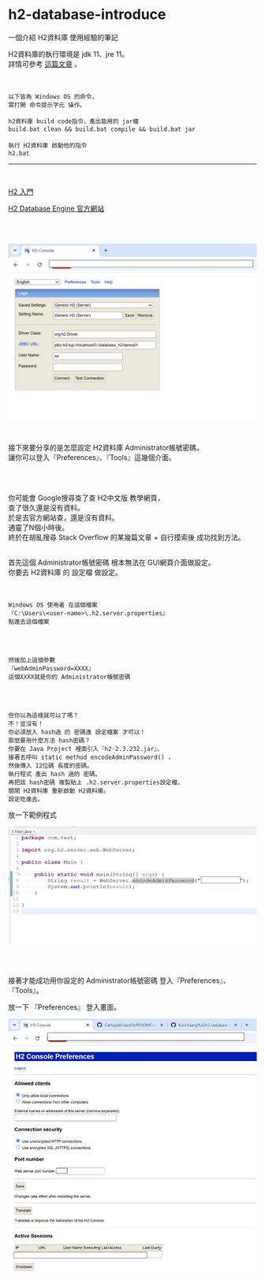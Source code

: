 # h2-database-introduce
一個介紹 H2資料庫 使用經驗的筆記
<br />

H2資料庫的執行環境是 jdk 11、jre 11。
<br />
詳情可參考 <a href="https://www.facebook.com/permalink.php?story_fbid=pfbid0ouw5sGNmGEjTKHkntRXCq36p2KcTJmYvgh1NRr84FL9rcqfQ4GfTx9Agn4hyHzJYl&id=100014900775688" target="_blank">這篇文章</a> 。
<br />
<br />

```no-highlight

以下皆為 Windows OS 的命令，
需打開 命令提示字元 操作。

h2資料庫 build code指令，產出能用的 jar檔
build.bat clean && build.bat compile && build.bat jar

執行 H2資料庫 啟動他的指令
h2.bat

```

<hr />
<br />

<a href="https://openhome.cc/Gossip/Spring/H2.html" target="_blank">H2 入門</a>
<br />

<a href="https://www.h2database.com/html/main.html" target="_blank">H2 Database Engine 官方網站</a>
<br />

<br />
<br />

![image](image/image01_messageImage_1739174170961.jpg)

<br />

接下來要分享的是怎麼設定 H2資料庫 Administrator帳號密碼，<br />
讓你可以登入『Preferences』、『Tools』這幾個介面。<br />

<br />
<br />


你可能會 Google搜尋查了查 H2中文版 教學網頁，<br />
查了很久還是沒有資料。<br />
於是去官方網站查，還是沒有資料。<br />
通靈了N個小時後。<br />
終於在胡亂搜尋 Stack Overflow 的某幾篇文章 + 自行摸索後 成功找到方法。<br />
<br />

首先這個 Administrator帳號密碼 根本無法在 GUI網頁介面做設定。<br />
你要去 H2資料庫 的 設定檔 做設定。<br />
<br />

```no-highlight

Windows OS 使用者 在這個檔案
『C:\Users\<user-name>\.h2.server.properties』
點進去這個檔案

```

<br />

```no-highlight

然後加上這個參數
『webAdminPassword=XXXX』
這個XXXX就是你的 Administrator帳號密碼

```

<br />

```no-highlight

但你以為這樣就可以了嗎？
不！並沒有！
你必須放入 hash過 的 密碼進 設定檔案 才可以！
那麼要用什麼方法 hash密碼？
你要在 Java Project 裡面引入『h2-2.3.232.jar』，
接著去呼叫 static method encodeAdminPassword() ，
然後傳入 12位碼 長度的密碼。
執行程式 產出 hash 過的 密碼。
再把該 hash密碼 複製貼上 .h2.server.properties設定檔，
關閉 H2資料庫 重新啟動 H2資料庫。
設定吃進去。

```

放一下範例程式<br />

![image](image/image02_messageImage_1739174863772.jpg)

<br />
<br />

接著才能成功用你設定的 Administrator帳號密碼 登入『Preferences』、『Tools』。
<br />

放一下 『Preferences』 登入畫面。<br />

![image](image/image03_messageImage_1739175450935.jpg)

<br />
<br />